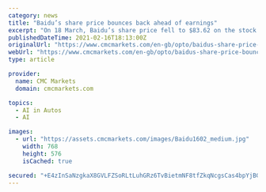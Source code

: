 ```yaml
---
category: news
title: "Baidu’s share price bounces back ahead of earnings"
excerpt: "On 18 March, Baidu’s share price fell to $83.62 on the stock’s worst day of trading — its lowest close since 2013. Over the following months, Baidu’s share price had a lacklustre performance and didn’t return to the green until 4 November,"
publishedDateTime: 2021-02-16T18:13:00Z
originalUrl: "https://www.cmcmarkets.com/en-gb/opto/baidus-share-price-bounces-back-ahead-of-earnings"
webUrl: "https://www.cmcmarkets.com/en-gb/opto/baidus-share-price-bounces-back-ahead-of-earnings"
type: article

provider:
  name: CMC Markets
  domain: cmcmarkets.com

topics:
  - AI in Autos
  - AI

images:
  - url: "https://assets.cmcmarkets.com/images/Baidu1602_medium.jpg"
    width: 768
    height: 576
    isCached: true

secured: "+E4zInSaNzgkaX8GVLFZSoRLtLuhGRz6TvBietmNF8tfZkqNcgsCas4bpYjBGs6y9+41hGkPAe5MUhWS3cdoybUKyM3vVaSLdYMxNrOpS2U90h69FcIfjQInKJ0Jlgv53k4dtPHVVvWKJuaXx7WU6nX2TVxOx9QNHHgq1Q79IwuhBGRby5NwbiLXY2OJnji/ZFJ1JxYW/x7uZSb4GQI3W5nTM9GSL3Iq3fvwClxBmitdascisPxDWWiH8YlGlqcHa/DaJlGk5uzjmPhS66JFBNPaPmXzLbYUh1p5Y72Ue/WFVs2mj5MJSZvjljNCyou6F0Io2JZFzJJKcVxnP7jlM4wAZqcMCGyCT1OT5L1Q9dc=;PHAWM+m/nSGikFmzCIUd7w=="
---
```


